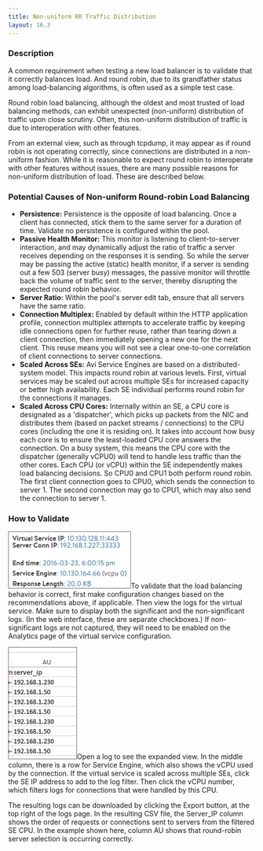 ```yaml
---
title: Non-uniform RR Traffic Distribution
layout: 16.3
---
```

### Description

A common requirement when testing a new load balancer is to validate that it correctly balances load. And round robin, due to its grandfather status among load-balancing algorithms, is often used as a simple test case.

Round robin load balancing, although the oldest and most trusted of load balancing methods, can exhibit unexpected (non-uniform) distribution of traffic upon close scrutiny. Often, this non-uniform distribution of traffic is due to interoperation with other features.

From an external view, such as through tcpdump, it may appear as if round robin is not operating correctly, since connections are distributed in a non-uniform fashion. While it is reasonable to expect round robin to interoperate with other features without issues, there are many possible reasons for non-uniform distribution of load. These are described below.

### Potential Causes of Non-uniform Round-robin Load Balancing

* **Persistence:** Persistence is the opposite of load balancing. Once a client has connected, stick them to the same server for a duration of time. Validate no persistence is configured within the pool.
* **Passive Health Monitor:** This monitor is listening to client-to-server interaction, and may dynamically adjust the ratio of traffic a server receives depending on the responses it is sending. So while the server may be passing the active (static) health monitor, if a server is sending out a few 503 (server busy) messages, the passive monitor will throttle back the volume of traffic sent to the server, thereby disrupting the expected round robin behavior.
* **Server Ratio:** Within the pool's server edit tab, ensure that all servers have the same ratio.
* **Connection Multiplex:** Enabled by default within the HTTP application profile, connection multiplex attempts to accelerate traffic by keeping idle connections open for further reuse, rather than tearing down a client connection, then immediately opening a new one for the next client. This reuse means you will not see a clear one-to-one correlation of client connections to server connections.
* **Scaled Across SEs:** Avi Service Engines are based on a distributed-system model. This impacts round robin at various levels. First, virtual services may be scaled out across multiple SEs for increased capacity or better high availability. Each SE individual performs round robin for the connections it manages.
* **Scaled Across CPU Cores:** Internally within an SE, a CPU core is designated as a 'dispatcher', which picks up packets from the NIC and distributes them (based on packet streams / connections) to the CPU cores (including the one it is residing on). It takes into account how busy each core is to ensure the least-loaded CPU core answers the connection. On a busy system, this means the CPU core with the dispatcher (generally vCPU0) will tend to handle less traffic than the other cores. Each CPU (or vCPU) within the SE independently makes load balancing decisions. So CPU0 and CPU1 both perform round robin. The first client connection goes to CPU0, which sends the connection to server 1. The second connection may go to CPU1, which may also send the connection to server 1.

### How to Validate

<a href="img/LogCPU0.png"><img class="size-full wp-image-6602 alignright" src="img/LogCPU0.png" alt="LogCPU0" width="250" height="116"></a>To validate that the load balancing behavior is correct, first make configuration changes based on the recommendations above, if applicable. Then view the logs for the virtual service. Make sure to display both the significant and the non-significant logs. (In the web interface, these are separate checkboxes.) If non-significant logs are not captured, they will need to be enabled on the Analytics page of the virtual service configuration.

<a href="img/RRList.png"><img class="size-full wp-image-6608 alignleft" src="img/RRList.png" alt="RRList" width="140" height="228"></a>Open a log to see the expanded view. In the middle column, there is a row for Service Engine, which also shows the vCPU used by the connection. If the virtual service is scaled across multiple SEs, click the SE IP address to add to the log filter. Then click the vCPU number, which filters logs for connections that were handled by this CPU.

The resulting logs can be downloaded by clicking the Export button, at the top right of the logs page. In the resulting CSV file, the Server_IP column shows the order of requests or connections sent to servers from the filtered SE CPU. In the example shown here, column AU shows that round-robin server selection is occurring correctly.
